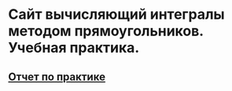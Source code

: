 # Сайт вычисляющий интегралы методом прямоугольников. Учебная практика.

## [Отчет по практике](./otchetIC.pdf)
